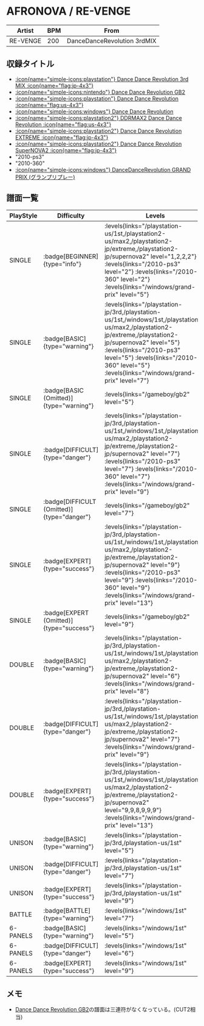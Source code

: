 # AFRONOVA / RE-VENGE

|Artist|BPM|From|
|------|---|----|
|RE-VENGE|200|DanceDanceRevolution 3rdMIX|

## 収録タイトル

- [:icon{name="simple-icons:playstation"} Dance Dance Revolution 3rd MIX :icon{name="flag:jp-4x3"}](/playstation-jp/3rd)
- [:icon{name="simple-icons:nintendo"} Dance Dance Revolution GB2](/gameboy/gb2)
- [:icon{name="simple-icons:playstation"} Dance Dance Revolution :icon{name="flag:us-4x3"}](/playstation-us/1st)
- [:icon{name="simple-icons:windows"} Dance Dance Revolution](/windows/1st)
- [:icon{name="simple-icons:playstation2"} DDRMAX2 Dance Dance Revolution :icon{name="flag:us-4x3"}](/playstation2-us/max2)
- [:icon{name="simple-icons:playstation2"} Dance Dance Revolution EXTREME :icon{name="flag:jp-4x3"}](/playstation2-jp/extreme)
- [:icon{name="simple-icons:playstation2"} Dance Dance Revolution SuperNOVA2 :icon{name="flag:jp-4x3"}](/playstation2-jp/supernova2)
- "2010-ps3"
- "2010-360"
- [:icon{name="simple-icons:windows"} DanceDanceRevolution GRAND PRIX (グランプリプレー)](/windows/grand-prix)

## 譜面一覧

|PlayStyle|Difficulty|Levels|Notes|Movie|
|---------|----------|------|-----|-----|
|SINGLE| :badge[BEGINNER]{type="info"}| :levels{links="/playstation-us/1st,/playstation2-us/max2,/playstation2-jp/extreme,/playstation2-jp/supernova2" level="1,2,2,2"} :levels{links="/2010-ps3" level="2"} :levels{links="/2010-360" level="2"}  :levels{links="/windows/grand-prix" level="5"}|108/0||
|SINGLE| :badge[BASIC]{type="warning"}| :levels{links="/playstation-jp/3rd,/playstation-us/1st,/windows/1st,/playstation2-us/max2,/playstation2-jp/extreme,/playstation2-jp/supernova2" level="5"} :levels{links="/2010-ps3" level="5"} :levels{links="/2010-360" level="5"}  :levels{links="/windows/grand-prix" level="7"}|214/0||
|SINGLE| :badge[BASIC (Omitted)]{type="warning"}| :levels{links="/gameboy/gb2" level="5"}|210/0||
|SINGLE| :badge[DIFFICULT]{type="danger"}| :levels{links="/playstation-jp/3rd,/playstation-us/1st,/windows/1st,/playstation2-us/max2,/playstation2-jp/extreme,/playstation2-jp/supernova2" level="7"} :levels{links="/2010-ps3" level="7"} :levels{links="/2010-360" level="7"}  :levels{links="/windows/grand-prix" level="9"}|244/0||
|SINGLE| :badge[DIFFICULT (Omitted)]{type="danger"}| :levels{links="/gameboy/gb2" level="7"}|240/0||
|SINGLE| :badge[EXPERT]{type="success"}| :levels{links="/playstation-jp/3rd,/playstation-us/1st,/windows/1st,/playstation2-us/max2,/playstation2-jp/extreme,/playstation2-jp/supernova2" level="9"} :levels{links="/2010-ps3" level="9"} :levels{links="/2010-360" level="9"}  :levels{links="/windows/grand-prix" level="13"}|370/0||
|SINGLE| :badge[EXPERT (Omitted)]{type="success"}| :levels{links="/gameboy/gb2" level="9"}|360/0||
|DOUBLE| :badge[BASIC]{type="warning"}| :levels{links="/playstation-jp/3rd,/playstation-us/1st,/windows/1st,/playstation2-us/max2,/playstation2-jp/extreme,/playstation2-jp/supernova2" level="6"} :levels{links="/windows/grand-prix" level="8"}|233/0||
|DOUBLE| :badge[DIFFICULT]{type="danger"}| :levels{links="/playstation-jp/3rd,/playstation-us/1st,/windows/1st,/playstation2-us/max2,/playstation2-jp/extreme,/playstation2-jp/supernova2" level="7"} :levels{links="/windows/grand-prix" level="9"}|245/0||
|DOUBLE| :badge[EXPERT]{type="success"}| :levels{links="/playstation-jp/3rd,/playstation-us/1st,/windows/1st,/playstation2-us/max2,/playstation2-jp/extreme,/playstation2-jp/supernova2" level="9,9,8,9,9,9"} :levels{links="/windows/grand-prix" level="13"}|357/0||
|UNISON| :badge[BASIC]{type="warning"}| :levels{links="/playstation-jp/3rd,/playstation-us/1st" level="5"}|||
|UNISON| :badge[DIFFICULT]{type="danger"}| :levels{links="/playstation-jp/3rd,/playstation-us/1st" level="7"}|||
|UNISON| :badge[EXPERT]{type="success"}| :levels{links="/playstation-jp/3rd,/playstation-us/1st" level="9"}|||
|BATTLE| :badge[BATTLE]{type="warning"}| :levels{links="/windows/1st" level="7"}|||
|6-PANELS| :badge[BASIC]{type="warning"}| :levels{links="/windows/1st" level="5"}|216/0||
|6-PANELS| :badge[DIFFICULT]{type="danger"}| :levels{links="/windows/1st" level="6"}|235/0||
|6-PANELS| :badge[EXPERT]{type="success"}| :levels{links="/windows/1st" level="9"}|374/0||

## メモ

- [Dance Dance Revolution GB2](/gameboy/gb2)の譜面は三連符がなくなっている。(CUT2相当)
